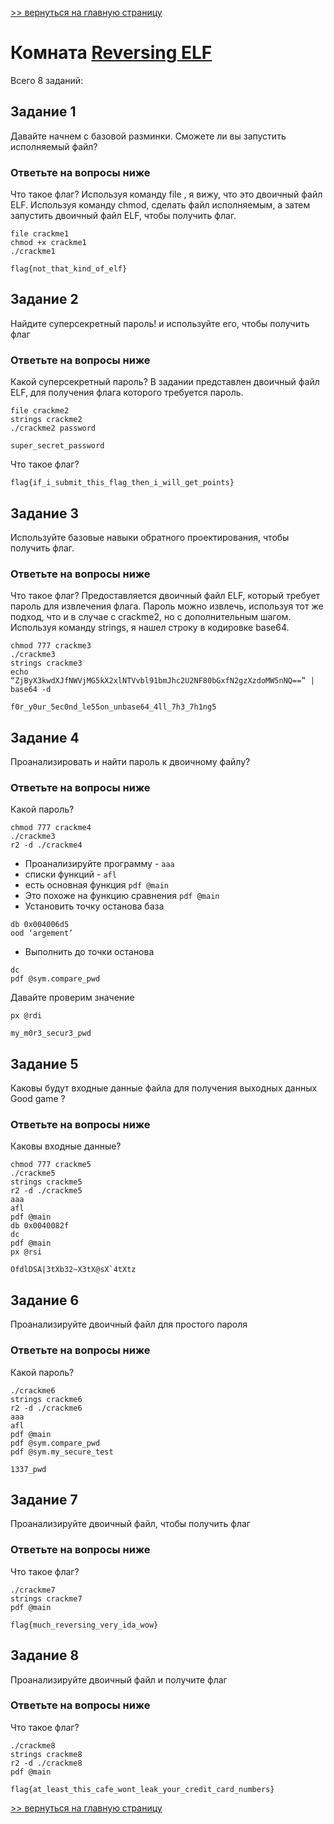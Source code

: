 [>> вернуться на главную страницу](https://github.com/BEPb/tryhackme/blob/master/README.md)

# Комната [Reversing ELF](https://tryhackme.com/r/room/reverselfiles) 

Всего 8 заданий:
## Задание 1
Давайте начнем с базовой разминки. Сможете ли вы запустить исполняемый файл?

### Ответьте на вопросы ниже
Что такое флаг?
Используя команду file , я вижу, что это двоичный файл ELF. Используя команду chmod, сделать файл исполняемым,
а затем запустить двоичный файл ELF, чтобы получить флаг. 
```commandline
file crackme1
chmod +x crackme1
./crackme1
```
```commandline
flag{not_that_kind_of_elf}
```

## Задание 2
Найдите суперсекретный пароль! и используйте его, чтобы получить флаг
### Ответьте на вопросы ниже
Какой суперсекретный пароль?
В задании представлен двоичный файл ELF, для получения флага которого требуется пароль.
```commandline
file crackme2
strings crackme2
./crackme2 password
```
```commandline
super_secret_password
```
Что такое флаг?
```commandline
flag{if_i_submit_this_flag_then_i_will_get_points}
```

## Задание 3
Используйте базовые навыки обратного проектирования, чтобы получить флаг.

### Ответьте на вопросы ниже
Что такое флаг?
Предоставляется двоичный файл ELF, который требует пароль для извлечения флага. Пароль можно извлечь, используя тот 
же подход, что и в случае с crackme2, но с дополнительным шагом. Используя команду strings, я нашел строку в 
кодировке base64.
```commandline
chmod 777 crackme3
./crackme3
strings crackme3
echo “ZjByX3kwdXJfNWVjMG5kX2xlNTVvbl91bmJhc2U2NF80bGxfN2gzXzdoMW5nNQ==” | base64 -d
```
```commandline
f0r_y0ur_5ec0nd_le55on_unbase64_4ll_7h3_7h1ng5
```

## Задание 4
Проанализировать и найти пароль к двоичному файлу?

### Ответьте на вопросы ниже
Какой пароль?
```commandline
chmod 777 crackme4
./crackme3
r2 -d ./crackme4
```
- Проанализируйте программу - `ааа`
- списки функций - `afl`
- есть основная функция `pdf @main`
- Это похоже на функцию сравнения `pdf @main`
- Установить точку останова база 
```commandline
db 0x004006d5
ood ‘argement’
```
- Выполнить до точки останова
```commandline
dc
pdf @sym.compare_pwd
```
Давайте проверим значение
```commandline
px @rdi
```
```commandline
my_m0r3_secur3_pwd
```

## Задание 5
Каковы будут входные данные файла для получения выходных данных Good game ?

### Ответьте на вопросы ниже
Каковы входные данные?
```commandline
chmod 777 crackme5
./crackme5
strings crackme5
r2 -d ./crackme5
aaa
afl
pdf @main
db 0x0040082f
dc
pdf @main
px @rsi
```
```commandline
OfdlDSA|3tXb32~X3tX@sX`4tXtz
```

## Задание 6
Проанализируйте двоичный файл для простого пароля

### Ответьте на вопросы ниже
Какой пароль?
```commandline
./crackme6
strings crackme6
r2 -d ./crackme6
aaa
afl
pdf @main
pdf @sym.compare_pwd
pdf @sym.my_secure_test
```
```commandline
1337_pwd
```

## Задание 7
Проанализируйте двоичный файл, чтобы получить флаг
### Ответьте на вопросы ниже
Что такое флаг?
```commandline
./crackme7
strings crackme7
pdf @main
```
```commandline
flag{much_reversing_very_ida_wow}
```

## Задание 8
Проанализируйте двоичный файл и получите флаг

### Ответьте на вопросы ниже
Что такое флаг?
```commandline
./crackme8
strings crackme8
r2 -d ./crackme8
pdf @main
```
```commandline
flag{at_least_this_cafe_wont_leak_your_credit_card_numbers}
```
[>> вернуться на главную страницу](https://github.com/BEPb/tryhackme/blob/master/README.md)
